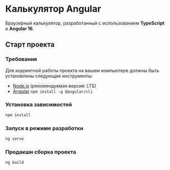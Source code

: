 # Калькулятор Angular

Браузерный калькулятор, разработанный с
использованием **TypeScript** и **Angular 16**.

## Старт проекта

### Требования

Для корректной работы проекта на вашем компьютере должны быть установлены следующие инструменты:

- [Node.js](https://nodejs.org/en/) (рекомендуемая версия: LTS)
- [Angular](https://angular.dev)
  ```npm install -g @angular/cli```

### Установка зависимостей

```bash
npm install
```

### Запуск в режиме разработки

```bash
ng serve
 ```

### Продакшн сборка проекта

```bash
ng build
 ```
